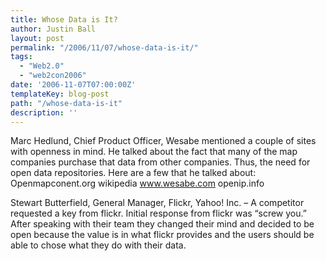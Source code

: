 ```yaml
---
title: Whose Data is It?
author: Justin Ball
layout: post
permalink: "/2006/11/07/whose-data-is-it/"
tags:
  - "Web2.0"
  - "web2con2006"
date: '2006-11-07T07:00:00Z'
templateKey: blog-post
path: "/whose-data-is-it"
description: ''
---
```


Marc Hedlund, Chief Product Officer, Wesabe mentioned a couple of sites with openness in mind. He talked about the fact that many of the map companies purchase that data from other companies. Thus, the need for open data repositories. Here are a few that he talked about:
Openmapconent.org
wikipedia
www.wesabe.com
openip.info

Stewart Butterfield, General Manager, Flickr, Yahoo! Inc. – A competitor requested a key from flickr. Initial response from flickr was “screw you.” After speaking with their team they changed their mind and decided to be open because the value is in what flickr provides and the users should be able to chose what they do with their data.
